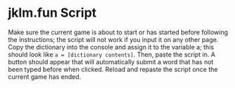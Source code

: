 # jklm.fun Script
Make sure the current game is about to start or has started before following the instructions; the script will not work if you input it on any other page. Copy the dictionary into the console and assign it to the variable a; this should look like ``` a = [dictionary contents] ```. Then, paste the script in. A button should appear that will automatically submit a word that has not been typed before when clicked. Reload and repaste the script once the current game has ended. 